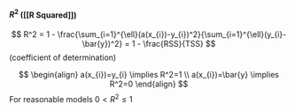 #### $R^2$ ([[R Squared]])
$$
R^2 = 1 - \frac{\sum_{i=1}^{\ell}(a(x_{i})-y_{i})^2}{\sum_{i=1}^{\ell}(y_{i}-\bar{y})^2} = 1 - \frac{RSS}{TSS}
$$
(coefficient of determination)

$$
\begin{align}
a(x_{i})=y_{i} \implies R^2=1 \\
a(x_{i})=\bar{y} \implies R^2=0
\end{align}
$$
For reasonable models $0< R^2 \leq 1$
